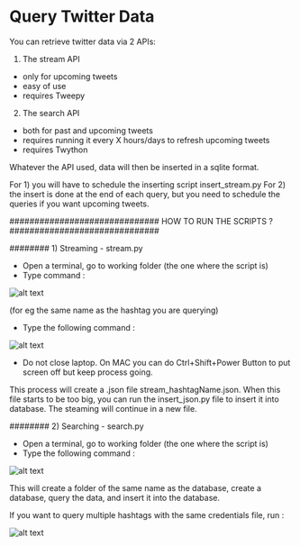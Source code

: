 # Query Twitter Data

You can retrieve twitter data via 2 APIs:


1) The stream API
- only for upcoming tweets
- easy of use
- requires Tweepy

2) The search API
- both for past and upcoming tweets
- requires running it every X hours/days to refresh upcoming tweets
- requires Twython

Whatever the API used, data will then be inserted in a sqlite format.

For 1) you will have to schedule the inserting script insert_stream.py
For 2) the insert is done at the end of each query, but you need to schedule the queries if you want upcoming tweets.



############################## HOW TO RUN THE SCRIPTS ? ##############################

######## 1) Streaming - stream.py 
- Open a terminal, go to working folder (the one where the script is)
- Type command :

![alt text](https://github.com/NicolasGDM/Query_twitter_data/blob/master/miscellaneous/create_dir.png)

(for eg the same name as the hashtag you are querying)

- Type the following command : 

![alt text](https://github.com/NicolasGDM/Query_twitter_data/blob/master/miscellaneous/stream_command_line.png)

- Do not close laptop. On MAC you can do Ctrl+Shift+Power Button to put screen off but keep process going.


This process will create a .json file stream_hashtagName.json. When this file starts to be too big, you can run the insert_json.py file to insert it into database. The steaming will continue in a new file.



######## 2) Searching - search.py 
- Open a terminal, go to working folder (the one where the script is)
- Type the following command : 
  
![alt text](https://github.com/NicolasGDM/Query_twitter_data/blob/master/miscellaneous/search_command_line.png)
  
  This will create a folder of the same name as the database, create a database, query the data, and insert it into the database.
  
 If you want to query multiple hashtags with the same credentials file, run :
 
![alt text](https://github.com/NicolasGDM/Query_twitter_data/blob/master/miscellaneous/search_command_line_more_than_one_hash.png)
